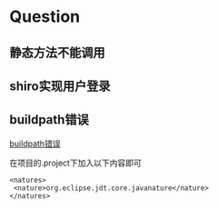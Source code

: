 # Question

## 静态方法不能调用


## shiro实现用户登录


## buildpath错误

[buildpath错误](http://greemranqq.iteye.com/blog/1788678)

在项目的.project下加入以下内容即可
```
<natures>
 <nature>org.eclipse.jdt.core.javanature</nature>
</natures>
```